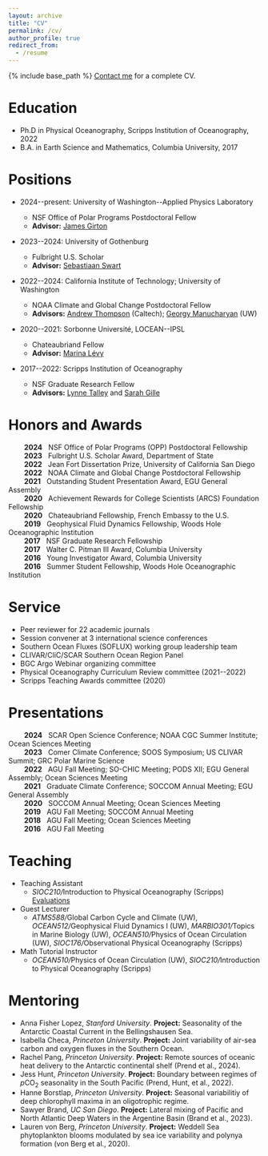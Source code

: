 ```yaml
---
layout: archive
title: "CV"
permalink: /cv/
author_profile: true
redirect_from:
  - /resume
---
```


{% include base_path %}
<u><a href="mailto:cprend@uw.edu">Contact me</a></u> for a complete CV.

Education
======
* Ph.D in Physical Oceanography, Scripps Institution of Oceanography, 2022
* B.A. in Earth Science and Mathematics, Columbia University, 2017

Positions
======
* 2024--present: University of Washington--Applied Physics Laboratory
  * NSF Office of Polar Programs Postdoctoral Fellow
  * **Advisor:** [James Girton](https://www.apl.washington.edu/people/profile.php?last_name=Girton&first_name=James)

* 2023--2024: University of Gothenburg
  * Fulbright U.S. Scholar
  * **Advisor:** [Sebastiaan Swart](https://sebswart.com/)

* 2022--2024: California Institute of Technology; University of Washington
  * NOAA Climate and Global Change Postdoctoral Fellow
  * **Advisors:** [Andrew Thompson](https://web.gps.caltech.edu/~andrewt/) (Caltech); [Georgy Manucharyan](https://deep.ocean.washington.edu/) (UW)

* 2020--2021: Sorbonne Université, LOCEAN--IPSL
  * Chateaubriand Fellow
  * **Advisor:** [Marina Lévy](https://pagesperso.locean-ipsl.upmc.fr/marina/)

* 2017--2022: Scripps Institution of Oceanography
  * NSF Graduate Research Fellow
  * **Advisors:** [Lynne Talley](https://sam.ucsd.edu/talleyhome.html) and [Sarah Gille](https://pordlabs.ucsd.edu/sgille/)  

Honors and Awards
======
&nbsp;&nbsp;&nbsp;&nbsp;&nbsp;&nbsp;&nbsp;&nbsp;**2024** &nbsp;&nbsp;NSF Office of Polar Programs (OPP) Postdoctoral Fellowship<br>
&nbsp;&nbsp;&nbsp;&nbsp;&nbsp;&nbsp;&nbsp;&nbsp;**2023** &nbsp;&nbsp;Fulbright U.S. Scholar Award, Department of State<br>
&nbsp;&nbsp;&nbsp;&nbsp;&nbsp;&nbsp;&nbsp;&nbsp;**2022** &nbsp;&nbsp;Jean Fort Dissertation Prize, University of California San Diego<br>
&nbsp;&nbsp;&nbsp;&nbsp;&nbsp;&nbsp;&nbsp;&nbsp;**2022** &nbsp;&nbsp;NOAA Climate and Global Change Postdoctoral Fellowship<br>
&nbsp;&nbsp;&nbsp;&nbsp;&nbsp;&nbsp;&nbsp;&nbsp;**2021** &nbsp;&nbsp;Outstanding Student Presentation Award, EGU General Assembly<br>
&nbsp;&nbsp;&nbsp;&nbsp;&nbsp;&nbsp;&nbsp;&nbsp;**2020** &nbsp;&nbsp;Achievement Rewards for College Scientists (ARCS) Foundation Fellowship<br>
&nbsp;&nbsp;&nbsp;&nbsp;&nbsp;&nbsp;&nbsp;&nbsp;**2020** &nbsp;&nbsp;Chateaubriand Fellowship, French Embassy to the U.S.<br>
&nbsp;&nbsp;&nbsp;&nbsp;&nbsp;&nbsp;&nbsp;&nbsp;**2019** &nbsp;&nbsp;Geophysical Fluid Dynamics Fellowship, Woods Hole Oceanographic Institution<br>
&nbsp;&nbsp;&nbsp;&nbsp;&nbsp;&nbsp;&nbsp;&nbsp;**2017** &nbsp;&nbsp;NSF Graduate Research Fellowship<br>
&nbsp;&nbsp;&nbsp;&nbsp;&nbsp;&nbsp;&nbsp;&nbsp;**2017** &nbsp;&nbsp;Walter C. Pitman III Award, Columbia University<br>
&nbsp;&nbsp;&nbsp;&nbsp;&nbsp;&nbsp;&nbsp;&nbsp;**2016** &nbsp;&nbsp;Young Investigator Award, Columbia University<br>
&nbsp;&nbsp;&nbsp;&nbsp;&nbsp;&nbsp;&nbsp;&nbsp;**2016** &nbsp;&nbsp;Summer Student Fellowship, Woods Hole Oceanographic Institution

Service
======
* Peer reviewer for 22 academic journals
* Session convener at 3 international science conferences
* Southern Ocean Fluxes (SOFLUX) working group leadership team
* CLIVAR/CliC/SCAR Southern Ocean Region Panel
* BGC Argo Webinar organizing committee
* Physical Oceanography Curriculum Review committee (2021--2022)
* Scripps Teaching Awards committee (2020)  

Presentations
======
&nbsp;&nbsp;&nbsp;&nbsp;&nbsp;&nbsp;&nbsp;&nbsp;**2024** &nbsp;&nbsp;SCAR Open Science Conference; NOAA CGC Summer Institute; Ocean Sciences Meeting<br>
&nbsp;&nbsp;&nbsp;&nbsp;&nbsp;&nbsp;&nbsp;&nbsp;**2023** &nbsp;&nbsp;Comer Climate Conference; SOOS Symposium; US CLIVAR Summit; GRC Polar Marine Science<br>
&nbsp;&nbsp;&nbsp;&nbsp;&nbsp;&nbsp;&nbsp;&nbsp;**2022** &nbsp;&nbsp;AGU Fall Meeting; SO-CHIC Meeting; PODS XII; EGU General Assembly; Ocean Sciences Meeting<br>
&nbsp;&nbsp;&nbsp;&nbsp;&nbsp;&nbsp;&nbsp;&nbsp;**2021** &nbsp;&nbsp;Graduate Climate Conference; SOCCOM Annual Meeting; EGU General Assembly<br>
&nbsp;&nbsp;&nbsp;&nbsp;&nbsp;&nbsp;&nbsp;&nbsp;**2020** &nbsp;&nbsp;SOCCOM Annual Meeting; Ocean Sciences Meeting<br>
&nbsp;&nbsp;&nbsp;&nbsp;&nbsp;&nbsp;&nbsp;&nbsp;**2019** &nbsp;&nbsp;AGU Fall Meeting; SOCCOM Annual Meeting<br>
&nbsp;&nbsp;&nbsp;&nbsp;&nbsp;&nbsp;&nbsp;&nbsp;**2018** &nbsp;&nbsp;AGU Fall Meeting; Ocean Sciences Meeting<br>
&nbsp;&nbsp;&nbsp;&nbsp;&nbsp;&nbsp;&nbsp;&nbsp;**2016** &nbsp;&nbsp;AGU Fall Meeting<br>

Teaching
======
* Teaching Assistant
  * <em>SIOC210/</em>Introduction to Physical Oceanography (Scripps) [Evaluations](https://cprend.github.io/files/Prend_TA_Evaluations-SIO210_FA20.pdf)
* Guest Lecturer
  * <em>ATMS588/</em>Global Carbon Cycle and Climate (UW), <em>OCEAN512/</em>Geophysical Fluid Dynamics I (UW), <em>MARBIO301/</em>Topics in Marine Biology (UW), <em>OCEAN510/</em>Physics of Ocean Circulation (UW), <em>SIOC176/</em>Observational Physical Oceanography (Scripps)
* Math Tutorial Instructor
  * <em>OCEAN510/</em>Physics of Ocean Circulation (UW), <em>SIOC210/</em>Introduction to Physical Oceanography (Scripps)

Mentoring
======
* Anna Fisher Lopez, <em>Stanford University</em>. **Project:** Seasonality of the Antarctic Coastal Current in the Bellingshausen Sea.
* Isabella Checa, <em>Princeton University</em>. **Project:** Joint variability of air-sea carbon and oxygen fluxes in the Southern Ocean.
* Rachel Pang, <em>Princeton University</em>. **Project:** Remote sources of oceanic heat delivery to the Antarctic continental shelf (Prend et al., 2024).
* Jess Hunt, <em>Princeton University</em>. **Project:** Boundary between regimes of <em>p</em>CO<sub>2</sub> seasonality in the South Pacific (Prend, Hunt, et al., 2022).
* Hanne Borstlap, <em>Princeton University</em>. **Project:** Seasonal variabilitiy of deep chlorophyll maxima in an oligotrophic regime.
* Sawyer Brand, <em>UC San Diego</em>. **Project:** Lateral mixing of Pacific and North Atlantic Deep Waters in the Argentine Basin (Brand et al., 2023).
* Lauren von Berg, <em>Princeton University</em>. **Project:** Weddell Sea phytoplankton blooms modulated by sea ice variability and polynya formation (von Berg et al., 2020).
